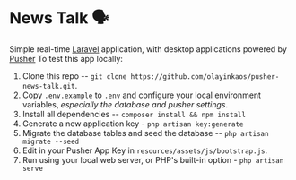 # News Talk 🗣
Simple real-time [Laravel](https://laravel.com) application, with desktop applications powered by [Pusher](https://pusher.com/)
To test this app locally:
1. Clone this repo -- `git clone https://github.com/olayinkaos/pusher-news-talk.git`.
2. Copy `.env.example` to `.env` and configure your local environment variables, *especially the database and pusher settings*.
3. Install all dependencies -- `composer install && npm install`
4. Generate a new application key - `php artisan key:generate`
5. Migrate the database tables and seed the database -- `php artisan migrate --seed`
6. Edit in your Pusher App Key in `resources/assets/js/bootstrap.js`.
7. Run using your local web server, or PHP's built-in option - `php artisan serve`